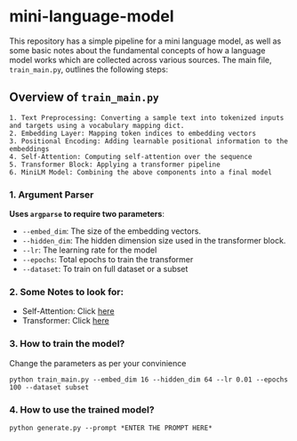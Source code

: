 # mini-language-model

This repository has a simple pipeline for a mini language model, as well as some basic notes about the fundamental concepts of how a language model works which are collected across various sources. The main file, `train_main.py`, outlines the following steps:

## Overview of `train_main.py`

```
1. Text Preprocessing: Converting a sample text into tokenized inputs and targets using a vocabulary mapping dict.
2. Embedding Layer: Mapping token indices to embedding vectors
3. Positional Encoding: Adding learnable positional information to the embeddings
4. Self-Attention: Computing self-attention over the sequence
5. Transformer Block: Applying a transformer pipeline
6. MiniLM Model: Combining the above components into a final model
```
### 1. Argument Parser

**Uses `argparse` to require two parameters**:
  - `--embed_dim`: The size of the embedding vectors.
  - `--hidden_dim`: The hidden dimension size used in the transformer block.
  - `--lr`: The learning rate for the model
  - `--epochs`: Total epochs to train the transformer
  - `--dataset`: To train on full dataset or a subset

### 2. Some Notes to look for:
  - Self-Attention: Click [here](https://github.com/NeuralClassifier/mini-language-model/tree/main/self_attention)
  - Transformer: Click [here](https://github.com/NeuralClassifier/mini-language-model/tree/main/transformer)

### 3. How to train the model?

Change the parameters as per your convinience

```
python train_main.py --embed_dim 16 --hidden_dim 64 --lr 0.01 --epochs 100 --dataset subset
```

### 4. How to use the trained model?

```
python generate.py --prompt *ENTER THE PROMPT HERE*
```
